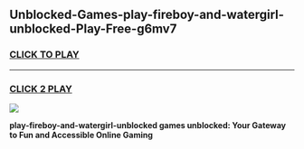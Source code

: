 
## Unblocked-Games-play-fireboy-and-watergirl-unblocked-Play-Free-g6mv7
<h3>
<a href="https://premium76.site?title=play-fireboy-and-watergirl-unblocked&ref=18A1">CLICK TO PLAY</a></h3>
<hr>

<h3>
<a href="https://premium76.site?title=play-fireboy-and-watergirl-unblocked&ref=18A1">CLICK 2 PLAY</a>
  
</h3>

<a href="https://premium76.site?title=play-fireboy-and-watergirl-unblocked&ref=18A1"><img src="https://clearcache.store/games.png"></a>


**play-fireboy-and-watergirl-unblocked games unblocked: Your Gateway to Fun and Accessible Online Gaming**
